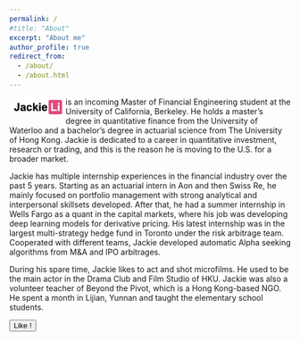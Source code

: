 ```yaml
---
permalink: /
#title: "About"
excerpt: "About me"
author_profile: true
redirect_from:
  - /about/
  - /about.html
---
```


<img src="../images/logobyLilia.png" alt="Logo designed by Lilia" style="width: 20%; float: left"> is an incoming Master of Financial Engineering student at the University of California, Berkeley. He holds a master’s degree in quantitative finance from the University of Waterloo and a bachelor’s degree in actuarial science from The University of Hong Kong. Jackie is dedicated to a career in quantitative investment, research or trading, and this is the reason he is moving to the U.S. for a broader market.

Jackie has multiple internship experiences in the financial industry over the past 5 years. Starting as an actuarial intern in Aon and then Swiss Re, he mainly focused on portfolio management with strong analytical and interpersonal skillsets developed. After that, he had a summer internship in Wells Fargo as a quant in the capital markets, where his job was developing deep learning models for derivative pricing. His latest internship was in the largest multi-strategy hedge fund in Toronto under the risk arbitrage team. Cooperated with different teams, Jackie developed automatic Alpha seeking algorithms from M&A and IPO arbitrages.

During his spare time, Jackie likes to act and shot microfilms. He used to be the main actor in the Drama Club and Film Studio of HKU. Jackie was also a volunteer teacher of Beyond the Pivot, which is a Hong Kong-based NGO. He spent a month in Lijian, Yunnan and taught the elementary school students.

<html>
<head>
<script>
function clickCounter() {
  if (typeof(Storage) !== "undefined") {
    if (localStorage.clickcount) {
      localStorage.clickcount = Number(localStorage.clickcount)+1;
    } else {
      localStorage.clickcount = 1;
    }
    document.getElementById("result").innerHTML = "Jackie is liked " + localStorage.clickcount + " time(s).";
  } else {
    document.getElementById("result").innerHTML = "Sorry, your browser does not support web storage...";
  }
}
</script>
</head>
<body>

<p><button onclick="clickCounter()" type="button">Like !</button></p>
<div id="result"></div>

</body>
</html>
